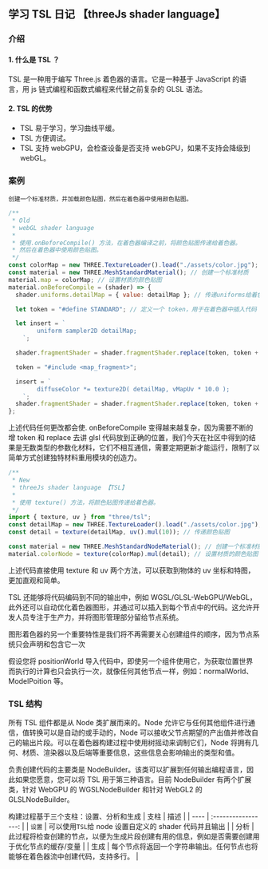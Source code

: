 ## 学习 TSL 日记 【threeJs shader language】

### 介绍

#### 1. 什么是 TSL ？

TSL 是一种用于编写 Three.js 着色器的语言。它是一种基于 JavaScript 的语言，用 js 链式编程和函数式编程来代替之前复杂的 GLSL 语法。

#### 2. TSL 的优势

- TSL 易于学习，学习曲线平缓。
- TSL 方便调试。
- TSL 支持 webGPU，会检查设备是否支持 webGPU，如果不支持会降级到 webGL。

### 案例

    创建一个标准材质，并加载颜色贴图，然后在着色器中使用颜色贴图。

```js
/**
 * Old
 * webGL shader language
 *
 * 使用.onBeforeCompile() 方法，在着色器编译之前，将颜色贴图传递给着色器。
 * 然后在着色器中使用颜色贴图。
 */
const colorMap = new THREE.TextureLoader().load("./assets/color.jpg"); // 加载颜色贴图
const material = new THREE.MeshStandardMaterial(); // 创建一个标准材质
material.map = colorMap; // 设置材质的颜色贴图
material.onBeforeCompile = (shader) => {
  shader.uniforms.detailMap = { value: detailMap }; // 传递uniforms给着色器

  let token = "#define STANDARD"; // 定义一个 token，用于在着色器中插入代码

  let insert = `
		uniform sampler2D detailMap;
	`;

  shader.fragmentShader = shader.fragmentShader.replace(token, token + insert);

  token = "#include <map_fragment>";

  insert = `
		diffuseColor *= texture2D( detailMap, vMapUv * 10.0 );
	`;
  shader.fragmentShader = shader.fragmentShader.replace(token, token + insert);
};
```

上述代码任何更改都会使. onBeforeCompile 变得越来越复杂，因为需要不断的增 token 和 replace 去讲 glsl 代码放到正确的位置，我们今天在社区中得到的结果是无数类型的参数化材料，它们不相互通信，需要定期更新才能运行，限制了以简单方式创建独特材料重用模块的创造力。

```js
/**
 * New
 * threeJs shader language 【TSL】
 *
 * 使用 texture() 方法，将颜色贴图传递给着色器。
 */
import { texture, uv } from "three/tsl";
const detailMap = new THREE.TextureLoader().load("./assets/color.jpg"); // 加载颜色贴图
const detail = texture(detailMap, uv().mul(10)); // 传递颜色贴图

const material = new THREE.MeshStandardNodeMaterial(); // 创建一个标准材质
material.colorNode = texture(colorMap).mul(detail); // 设置材质的颜色贴图
```

上述代码直接使用 texture 和 uv 两个方法，可以获取到物体的 uv 坐标和特图，更加直观和简单。

TSL 还能够将代码编码到不同的输出中，例如 WGSL/GLSL-WebGPU/WebGL，此外还可以自动优化着色器图形，并通过可以插入到每个节点中的代码。这允许开发人员专注于生产力，并将图形管理部分留给节点系统。

图形着色器的另一个重要特性是我们将不再需要关心创建组件的顺序，因为节点系统只会声明和包含它一次

假设您将 positionWorld 导入代码中，即使另一个组件使用它，为获取位置世界而执行的计算也只会执行一次，就像任何其他节点一样，例如：normalWorld、ModelPoition 等。

### TSL 结构

所有 TSL 组件都是从 Node 类扩展而来的。Node 允许它与任何其他组件进行通信，值转换可以是自动的或手动的，Node 可以接收父节点期望的产出值并修改自己的输出片段。可以在着色器构建过程中使用树摇动来调制它们，Node 将拥有几何、材质、渲染器以及后端等重要信息，这些信息会影响输出的类型和值。

负责创建代码的主要类是 NodeBuilder。该类可以扩展到任何输出编程语言，因此如果您愿意，您可以将 TSL 用于第三种语言。目前 NodeBuilder 有两个扩展类，针对 WebGPU 的 WGSLNodeBuilder 和针对 WebGL2 的 GLSLNodeBuilder。

构建过程基于三个支柱：设置、分析和生成
| 支柱 | 描述 |
| ---- | :-----------------: |
| `设置` | 可以使用`TSL`给 node 设置自定义的 shader 代码并且输出 |
| 分析 | 此过程将检查创建的节点，以便为生成片段创建有用的信息，例如是否需要创建用于优化节点的缓存/变量 |
| 生成 | 每个节点将返回一个字符串输出。任何节点也将能够在着色器流中创建代码，支持多行。 |
